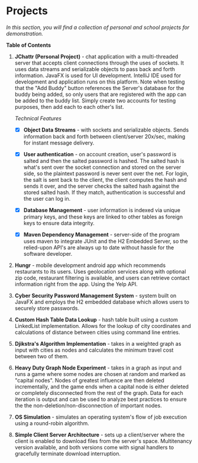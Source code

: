 # Projects

*In this section, you will find a collection of personal and school projects for demonstration.*

**Table of Contents**
1. **JChattr (Personal Project)** - chat application with a multi-threaded server that accepts client connections through the uses of sockets. It uses data streams and serializable objects to pass back and forth information. JavaFX is used for UI development. IntelliJ IDE used for development and application runs on this platform. Note when testing that the "Add Buddy" button references the Server's database for the buddy being added, so only users that are registered with the app can be added to the buddy list. Simply create two accounts for testing purposes, then add each to each other's list.

      *Technical Features*
    
      - [x] **Object Data Streams** - with sockets and serializable objects. Sends information back and forth between client/server 20x/sec, making for instant message delivery.

      - [x] **User authentication** - on account creation, user's password is salted and then the salted password is hashed. The salted hash is what's sent over the socket connection and stored on the server side, so the plaintext password is never sent over the net. For login, the salt is sent back to the client, the client computes the hash and sends it over, and the server checks the salted hash against the stored salted hash. If they match, authentication is successful and the user can log in.

      - [x] **Database Management** - user information is indexed via unique primary keys, and these keys are linked to other tables as foreign keys to ensure data integrity.

     - [x] **Maven Dependency Management** - server-side of the program uses maven to integrate JUnit and the H2 Embedded Server, so the relied-upon API's are always up to date without hassle for the software developer.

2. **Hungr** - mobile development android app which recommends restaurants to its users. Uses geolocation services along with optional zip code, restaurant filtering is available, and users can retrieve contact information right from the app. Using the Yelp API.
3. **Cyber Security Password Management System** - system built on JavaFX and employs the H2 embedded database which allows users to securely store passwords.
4. **Custom Hash Table Data Lookup** - hash table built using a custom LinkedList implementation. Allows for the lookup of city coordinates and calculations of distance between cities using command line entries.
5. **Djikstra's Algorithm Implementation** - takes in a weighted graph as input with cities as nodes and calculates the minimum travel cost between two of them.
6. **Heavy Duty Graph Node Experiment** - takes in a graph as input and runs a game where some nodes are chosen at random and marked as "capital nodes". Nodes of greatest influence are then deleted incrementally, and the game ends when a capital node is either deleted or completely disconnected from the rest of the graph. Data for each iteration is output and can be used to analyze best practices to ensure the the non-deletion/non-disconnection of important nodes.
7. **OS Simulation** - simulates an operating system's flow of job execution using a round-robin algorithm.
8. **Simple Client Server Architecture** - sets up a client/server where the client is enabled to download files from the server's space. Multitenancy version available, and both versions come with signal handlers to gracefully terminate download interruption.


